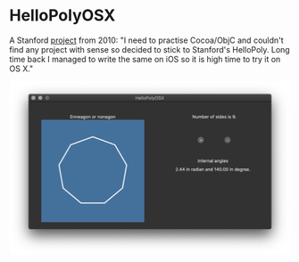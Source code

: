 # HelloPolyOSX
A Stanford [project](https://web.stanford.edu/class/cs193p/cgi-bin/drupal/system/files/assignments/Assignment2B-Walkthrough.pdf) from 2010: "I need to practise Cocoa/ObjC and couldn't find any project with sense so decided to stick to Stanford's HelloPoly. Long time back I managed to write the same on iOS so it is high time to try it on OS X."

![screenshot](HelloPoly.png)
